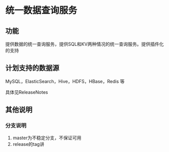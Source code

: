 # 统一数据查询服务

## 功能
提供数据的统一查询服务，提供SQL和KV两种情况的统一查询服务。提供插件化的支持

## 计划支持的数据源

MySQL，ElasticSearch，Hive，HDFS，HBase，Redis 等

具体见ReleaseNotes

## 其他说明

### 分支说明
1. master为不稳定分支，不保证可用
2. release的tag讲

